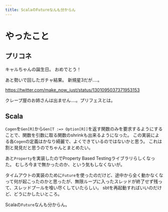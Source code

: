 ```yaml
---
title: ScalaのFutureなんも分からん
---
```


# やったこと

## プリコネ

キャルちゃんの誕生日。
おめでとう！

あと勢いで回したガチャ結果。
新規星3だが‥‥。

<https://twitter.com/make_now_just/status/1301095037371953153>

クレープ屋のお姉さんは出ません‥‥。プリフェスとは。

## Scala

`Cogen`を`Gen[R]`から`Gen[T :=> Option[R]]`を返す関数のみを要求するようにすることで、関数を引数に取る関数のshrinkも出来るようになった。
この実装による各`Cogen`の定義はかなり綺麗で、よくできているのではないかと思う。
これは割と発見だと思うのでちゃんとまとめたい。

あと`Property`を実装したのでProperty Based Testingライブラリらしくなった。
むしろ今まで無かったのか、という気もしなくないが。

タイムアウトの実装のために`Future`を使ったのだけど、途中から全く動かなくなって何が起こったのかと思ったが、無限ループに入ったスレッドが終了せず残って、スレッドプールを喰い尽くしていたらしい。
sbtを再起動すればいいのだけど、どうにかしたいところ。

Scalaの`Future`なんも分からん。
